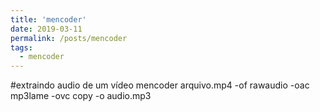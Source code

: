 ```yaml
---
title: 'mencoder'
date: 2019-03-11
permalink: /posts/mencoder
tags:
  - mencoder
---
```



#extraindo audio de um vídeo
mencoder arquivo.mp4  -of rawaudio -oac mp3lame -ovc copy -o audio.mp3
